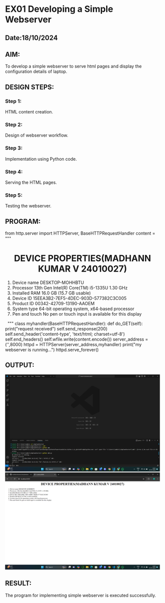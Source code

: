 # EX01 Developing a Simple Webserver
## Date:18/10/2024

## AIM:
To develop a simple webserver to serve html pages and display the configuration details of laptop.

## DESIGN STEPS:
### Step 1: 
HTML content creation.

### Step 2:
Design of webserver workflow.

### Step 3:
Implementation using Python code.

### Step 4:
Serving the HTML pages.

### Step 5:
Testing the webserver.

## PROGRAM:
from http.server import HTTPServer, BaseHTTPRequestHandler
content = """
<html>
    <body>
        <h1 align="center">DEVICE PROPERTIES(MADHANN KUMAR V 24010027)</h1>
        <ol type="1">
            <li>Device name	DESKTOP-MOHHBTU
            </li>
            <li>Processor	13th Gen Intel(R) Core(TM) i5-1335U   1.30 GHz
            </li>
            <li>Installed RAM	16.0 GB (15.7 GB usable)
            </li>
            <li>Device ID	15EEA3B2-7EF5-4DEC-903D-577382C3C005
            </li>
            <li>Product ID	00342-42709-13190-AAOEM
            </li>
        <li>System type	64-bit operating system, x64-based processor
        </li>
        <li>Pen and touch	No pen or touch input is available for this display</li>
        </ol>
    </body>
</html>
"""
class myhandler(BaseHTTPRequestHandler):
    def do_GET(self):
        print("request received")
        self.send_response(200)
        self.send_header('content-type', 'text/html; charset=utf-8')
        self.end_headers()
        self.wfile.write(content.encode())
server_address = ('',8000)
httpd = HTTPServer(server_address,myhandler)
print("my webserver is running...")
httpd.serve_forever()


## OUTPUT:
![alt text](<Screenshot (25).png>)
![alt text](<Screenshot 2024-11-11 144040.png>)
## RESULT:
The program for implementing simple webserver is executed successfully.
